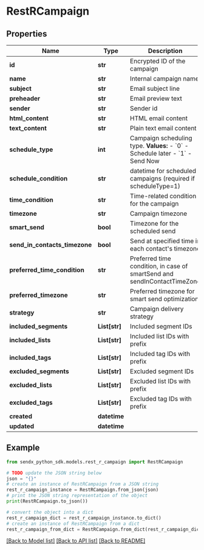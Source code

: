 # RestRCampaign


## Properties

Name | Type | Description | Notes
------------ | ------------- | ------------- | -------------
**id** | **str** | Encrypted ID of the campaign | [optional] 
**name** | **str** | Internal campaign name | 
**subject** | **str** | Email subject line | 
**preheader** | **str** | Email preview text | [optional] 
**sender** | **str** | Sender id | 
**html_content** | **str** | HTML email content | [optional] 
**text_content** | **str** | Plain text email content | [optional] 
**schedule_type** | **int** | Campaign scheduling type.  **Values:** - &#x60;0&#x60; - Schedule later - &#x60;1&#x60; - Send Now  | [default to 0]
**schedule_condition** | **str** | datetime for scheduled campaigns (required if scheduleType&#x3D;1) | 
**time_condition** | **str** | Time-related condition for the campaign | [optional] 
**timezone** | **str** | Campaign timezone | [optional] 
**smart_send** | **bool** | Timezone for the scheduled send | [optional] 
**send_in_contacts_timezone** | **bool** | Send at specified time in each contact&#39;s timezone | [optional] 
**preferred_time_condition** | **str** | Preferred time condition, in case of smartSend and sendInContactTimeZone | [optional] 
**preferred_timezone** | **str** | Preferred timezone for smart send optimization | [optional] 
**strategy** | **str** | Campaign delivery strategy | [optional] 
**included_segments** | **List[str]** | Included segment IDs | [optional] 
**included_lists** | **List[str]** | Included list IDs with prefix | 
**included_tags** | **List[str]** | Included tag IDs with prefix | [optional] 
**excluded_segments** | **List[str]** | Excluded segment IDs | [optional] 
**excluded_lists** | **List[str]** | Excluded list IDs with prefix | 
**excluded_tags** | **List[str]** | Excluded tag IDs with prefix | [optional] 
**created** | **datetime** |  | [optional] 
**updated** | **datetime** |  | [optional] 

## Example

```python
from sendx_python_sdk.models.rest_r_campaign import RestRCampaign

# TODO update the JSON string below
json = "{}"
# create an instance of RestRCampaign from a JSON string
rest_r_campaign_instance = RestRCampaign.from_json(json)
# print the JSON string representation of the object
print(RestRCampaign.to_json())

# convert the object into a dict
rest_r_campaign_dict = rest_r_campaign_instance.to_dict()
# create an instance of RestRCampaign from a dict
rest_r_campaign_from_dict = RestRCampaign.from_dict(rest_r_campaign_dict)
```
[[Back to Model list]](../README.md#documentation-for-models) [[Back to API list]](../README.md#documentation-for-api-endpoints) [[Back to README]](../README.md)


